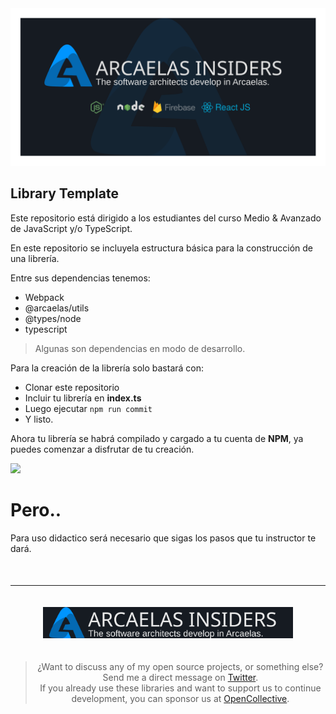 <img alt="ARCAELAS LOGO" src="https://raw.githubusercontent.com/Arcaelas-Insiders-ES/dist/main/banner/dark.svg" />



## Library Template

Este repositorio está dirigido a los estudiantes del curso Medio & Avanzado de JavaScript y/o TypeScript.

En este repositorio se incluyela estructura básica para la construcción de una librería.


Entre sus dependencias tenemos:
* Webpack
* @arcaelas/utils
* @types/node
* typescript
> Algunas son dependencias en modo de desarrollo.


Para la creación de la librería solo bastará con:

* Clonar este repositorio
* Incluir tu librería en **index.ts**
* Luego ejecutar `npm run commit`
* Y listo.

Ahora tu librería se habrá compilado y cargado a tu cuenta de **NPM**, ya puedes comenzar a disfrutar de tu creación.

<img src="https://c.tenor.com/xWVfqp6qLYIAAAAC/buajaja-patricio.gif" width="150px">

<br>

# Pero..
Para uso didactico será necesario que sigas los pasos que tu instructor te dará.



<div style="text-align:center;margin-top:50px;">
<hr/>
<img src="https://raw.githubusercontent.com/Arcaelas-Insiders-ES/dist/main/footer/dark.svg" width="400px" style="margin:20px 0;">

> ¿Want to discuss any of my open source projects, or something else?Send me a direct message on [Twitter](https://twitter.com/arcaelas).</br> If you already use these libraries and want to support us to continue development, you can sponsor us at [OpenCollective](https://opencollective.com/arcaelas-insiders).
</div>
